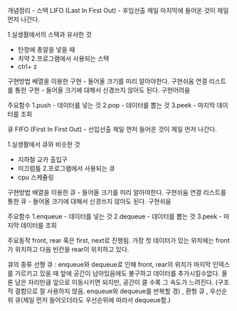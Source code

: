 개념정리 - 스택
LIFO (Last In First Out) - 후입선출
제일 마지막에 들어온 것이 제일 먼저 나간다.

1.실생활에서의 스택과 유사한 것
 - 탄창에 총알을 넣을 때
 - 치약
2.프로그램에서 사용되는 스택
 - ctrl+ z

 구현방법
 배열을 이용한 구현 - 들어올 크기를 미리 알아야한다. 구현쉬움
 연결 리스트를 통한 구현 - 들어올 크기에 대해서 신경쓰지 않아도 된다. 구현어려움

 주요함수
 1.push - 데이터를 넣는 것
 2.pop - 데이터를 뽑는 것
 3.peek - 마지막 데이터를 조회


큐
FIFO (First In First Out) - 선입선출
제일 먼저 들어온 것이 제일 먼저 나간다.

1.실생활에서 큐와 비슷한 것
 - 지하철 교카 출입구
 - 미끄럼틀
2.프로그램에서 사용되는 큐
 - cpu 스케쥴링

구현방법
 배열을 이용한 큐 - 들어올 크기를 미리 알아야한다. 구현쉬움
 연결 리스트를 통한 큐 - 들어올 크기에 대해서 신경쓰지 않아도 된다. 구현쉬움

  주요함수
 1.enqueue - 데이터를 넣는 것
 2.dequeue - 데이터를 뽑는 것
 3.peek - 마지막 데이터를 조회

 주요동작
 front, rear 혹은 first, next로 진행됨.
 가장 첫 데이터가 있는 위치에는 front가 위치하고 다음 빈칸을 rear이 위치하고 있다.

 큐의 종류
 선형 큐 : 
 enqueue와 dequeue로 인해 front, rear의 위치가 마지막 인덱스를 가르키고 있을 때 앞에 공간이 남아있음에도 불구하고
데이터를 추가시킬수없다.
물론 남은 자리만큼 앞으로 이동시키면 되지만, 공간이 클 수록 그 속도가 느려진다.
(구조적 결함으로 잘 사용하지 않음. enqueue와 dequeue를 반복할 경)
, 환형 큐 
, 우선순위 큐(제일 먼저 들어오더라도 우선순위에 따라서 dequeue함.)